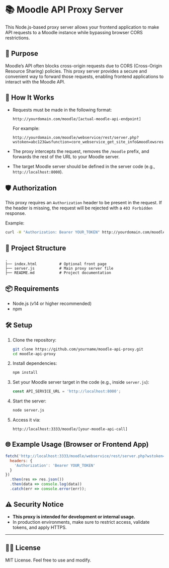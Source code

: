 # 📚 Moodle API Proxy Server

This Node.js-based proxy server allows your frontend application to make API requests to a Moodle instance while bypassing browser CORS restrictions.

## 🚀 Purpose

Moodle’s API often blocks cross-origin requests due to CORS (Cross-Origin Resource Sharing) policies. This proxy server provides a secure and convenient way to forward those requests, enabling frontend applications to interact with the Moodle API.

## 🔧 How It Works

- Requests must be made in the following format:

  ```
  http://yourdomain.com/moodle/[actual-moodle-api-endpoint]
  ```

  For example:

  ```
  http://yourdomain.com/moodle/webservice/rest/server.php?wstoken=abc123&wsfunction=core_webservice_get_site_info&moodlewsrestformat=json
  ```

- The proxy intercepts the request, removes the `/moodle` prefix, and forwards the rest of the URL to your Moodle server.

- The target Moodle server should be defined in the server code (e.g., `http://localhost:8000`).

## 🛡️ Authorization

This proxy requires an `Authorization` header to be present in the request. If the header is missing, the request will be rejected with a `403 Forbidden` response.

Example:

```bash
curl -H "Authorization: Bearer YOUR_TOKEN" http://yourdomain.com/moodle/webservice/rest/server.php?wstoken=...
```

## 📁 Project Structure

```
.
├── index.html          # Optional front page
├── server.js           # Main proxy server file
├── README.md           # Project documentation
```

## 📦 Requirements

- Node.js (v14 or higher recommended)
- npm

## 🛠️ Setup

1. Clone the repository:
   ```bash
   git clone https://github.com/yourname/moodle-api-proxy.git
   cd moodle-api-proxy
   ```

2. Install dependencies:
   ```bash
   npm install
   ```

3. Set your Moodle server target in the code (e.g., inside `server.js`):
   ```js
   const API_SERVICE_URL = 'http://localhost:8000';
   ```

4. Start the server:
   ```bash
   node server.js
   ```

5. Access it via:
   ```
   http://localhost:3333/moodle/[your-moodle-api-call]
   ```

## 🌐 Example Usage (Browser or Frontend App)

```js
fetch('http://localhost:3333/moodle/webservice/rest/server.php?wstoken=YOUR_TOKEN&wsfunction=core_webservice_get_site_info&moodlewsrestformat=json', {
  headers: {
    'Authorization': 'Bearer YOUR_TOKEN'
  }
})
  .then(res => res.json())
  .then(data => console.log(data))
  .catch(err => console.error(err));
```

## ⚠️ Security Notice

- **This proxy is intended for development or internal usage.**
- In production environments, make sure to restrict access, validate tokens, and apply HTTPS.

---

## 🧑‍💻 License

MIT License. Feel free to use and modify.
